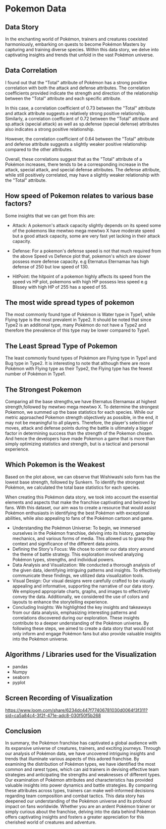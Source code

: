 # Pokemon Data
## Data Story
In the enchanting world of Pokémon, trainers and creatures coexisted harmoniously, embarking on quests to become Pokémon Masters by capturing and training diverse species. Within this data story, we delve into captivating insights and trends that unfold in the vast Pokémon universe.

## Data Correlation
I found out that the "Total" attribute of Pokémon has a strong positive correlation with both the attack and defense attributes. The correlation coefficients provided indicate the strength and direction of the relationship between the "Total" attribute and each specific attribute.

In this case, a correlation coefficient of 0.73 between the "Total" attribute and attack attribute suggests a relatively strong positive relationship. Similarly, a correlation coefficient of 0.72 between the "Total" attribute and sp.attack (special attack) as well as sp.defense (special defense) attributes also indicates a strong positive relationship.

However, the correlation coefficient of 0.64 between the "Total" attribute and defense attribute suggests a slightly weaker positive relationship compared to the other attributes.

Overall, these correlations suggest that as the "Total" attribute of a Pokémon increases, there tends to be a corresponding increase in the attack, special attack, and special defense attributes. The defense attribute, while still positively correlated, may have a slightly weaker relationship with the "Total" attribute.

## How speed of Pokemon relates to various base factors?
Some insights that we can get from this  are:

- Attack: A pokemon's attack capacity slightly depends on its speed some of the pokemons like mewtwo mega mewtwo X have moderate speed but a good attack capacity, some are very fast yet lacking in their attack capacity.

- Defense: For a pokemon's defense speed is not that much required from the above Speed vs Defence plot that, pokemon's which are slower possess more defense capacity. e.g Eternatus Eternamax has high defense of 250 but low speed of 130.
- HitPoint: the hitpoint of a pokemon highly affects its speed from the speed vs HP plot, pokemons with high HP possess less speed e.g Blissey with high HP of 255 has a speed of 55.

## The most wide spread types of pokemon
The most commonly found type of Pokémon is Water type in Type1, while Flying type is the most prevalent in Type2. It should be noted that since Type2 is an additional type, many Pokémon do not have a Type2 and therefore the prevalence of this type may be lower compared to Type1.

## The Least Spread Type of Pokemon
The least commonly found types of Pokémon are Flying type in Type1 and Bug type in Type2. It is interesting to note that although there are more Pokémon with Flying type as their Type2, the Flying type has the fewest number of Pokémon in Type1.

## The Strongest Pokemon
Comparing all the base strengths,we have Eternatus Eternamax at highest strength,followed by mewtwo mega mewtwo X. To determine the strongest Pokemon, we summed up the base statistics for each species. While our metric approached Pokemon strength objectively as possible, in the end, it may not be meaningful to all players.
Therefore, the player's selection of moves, attack and defense points during the battle is ultimately a bigger factor in determining success than the strength of the Pokemon chosen. And hence the developers have made Pokemon a game that is more than simply optimizing statistics and strength, but is a tactical and personal experience.

##  Which Pokemon is the Weakest
Based on the plot above, we can observe that Wishiwashi solo form has the lowest base strength, followed by Sunkern. To identify the strongest Pokémon, we calculated the total base statistics for each species.

When creating this Pokémon data story, we took into account the essential elements and aspects that make the franchise captivating and beloved by fans. With this dataset, our aim was to create a resource that would assist Pokémon enthusiasts in identifying the best Pokémon with exceptional abilities, while also appealing to fans of the Pokémon cartoon and game.

- Understanding the Pokémon Universe: To begin, we immersed ourselves in the Pokémon franchise, delving into its history, gameplay mechanics, and various forms of media. This allowed us to grasp the context and significance of the different data points.
- Defining the Story's Focus: We chose to center our data story around the theme of battle strategy. This exploration involved analyzing Pokémon types, strengths, and individual powers.
- Data Analysis and Visualization: We conducted a thorough analysis of the given data, identifying intriguing patterns and insights. To effectively communicate these findings, we utilized data visualization tools.
- Visual Design: Our visual designs were carefully crafted to be visually appealing and informative, supporting the narrative of our data story. We employed appropriate charts, graphs, and images to effectively convey the data. Additionally, we considered the use of colors and layouts to enhance the storytelling experience.
- Concluding Insights: We highlighted the key insights and takeaways from our data analysis, emphasizing interesting patterns and correlations discovered during our exploration. These insights contribute to a deeper understanding of the Pokémon universe.
By following these steps, we aimed to create a data story that would not only inform and engage Pokémon fans but also provide valuable insights into the Pokémon universe.

## Algorithms / Libraries used for the Visualization
- pandas 
- Numpy
- seaborn 
- pyplot 

## Screen Recording of Visualization
https://www.loom.com/share/6234dc447f77406781030d0064f3f311?sid=ca5a84c4-3f2f-471e-adc8-030f50f5b268
## Conclusion
In summary, the Pokémon franchise has captivated a global audience with its expansive universe of creatures, trainers, and exciting journeys. Through our analysis of Pokémon data, we have uncovered intriguing insights and trends that illuminate various aspects of this adored franchise. By examining the distribution of Pokémon types, we have identified the most common and rarest types, which can aid trainers in devising effective team strategies and anticipating the strengths and weaknesses of different types. Our examination of Pokémon attributes and characteristics has provided valuable insights into power dynamics and battle strategies. By comparing these attributes across types, trainers can make well-informed decisions regarding team composition and combat tactics. This data story has deepened our understanding of the Pokémon universe and its profound impact on fans worldwide. Whether you are an ardent Pokémon trainer or simply curious about the franchise, delving into the data behind Pokémon offers captivating insights and fosters a greater appreciation for this cherished world of creatures and adventure.
